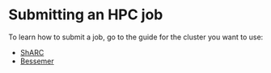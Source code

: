 # Submitting an HPC job

To learn how to submit a job, go to the guide for the cluster you want to use:

- [ShARC](./guides/ShARC.md)
- [Bessemer](./guides/Bessemer.md)
